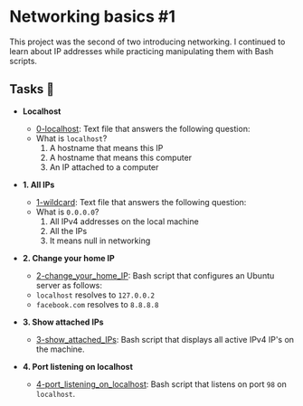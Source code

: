 # Networking basics #1

This project was the second of two introducing networking. I continued to learn
about IP addresses while practicing manipulating them with Bash scripts.

## Tasks :page_with_curl:

- **Localhost**

  - [0-localhost](./0-localhost): Text file that answers the following question:
  - What is `localhost`?
    1. A hostname that means this IP
    2. A hostname that means this computer
    3. An IP attached to a computer

- **1. All IPs**

  - [1-wildcard](./1-wildcard): Text file that answers the following question:
  - What is `0.0.0.0`?
    1. All IPv4 addresses on the local machine
    2. All the IPs
    3. It means null in networking

- **2. Change your home IP**

  - [2-change_your_home_IP](./2-change_your_home_IP): Bash script that configures
    an Ubuntu server as follows:
  - `localhost` resolves to `127.0.0.2`
  - `facebook.com` resolves to `8.8.8.8`

- **3. Show attached IPs**

  - [3-show_attached_IPs](./3-show_attached_IPs): Bash script that displays all active IPv4
    IP's on the machine.

- **4. Port listening on localhost**
  - [4-port_listening_on_localhost](./4-port_listening_on_localhost): Bash script that
    listens on port `98` on `localhost`.
